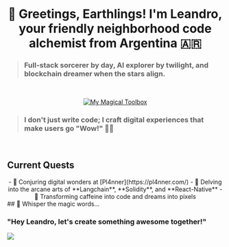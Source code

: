 <h1 align="center">🚀 Greetings, Earthlings! I'm Leandro, your friendly neighborhood code alchemist from Argentina 🇦🇷</h1>

<div>
  
  > <h3>Full-stack sorcerer by day, AI explorer by twilight, and blockchain dreamer when the stars align. </h3>

  <br>

  <div align="center">

  [![My Magical Toolbox](https://skillicons.dev/icons?i=js,html,css,ae,firebase,ai,mongodb,nextjs,nodejs,notion,ps,pr,prisma,pug,py,react,redux,sass,tailwind,ts,vite,astro&perline=11)](https://leanfiadone.vercel.app/)

  </div>

  > <h3>I don't just write code; I craft digital experiences that make users go "Wow!" 🎩✨</h3>
  <br>

  ## Current Quests
<div align="center">
  - 🌟 Conjuring digital wonders at [Pl4nner](https://pl4nner.com/)
  - 🧠 Delving into the arcane arts of **Langchain**, **Solidity**, and **React-Native**
  - 🎨 Transforming caffeine into code and dreams into pixels
</div>
  ## 💬 Whisper the magic words...
  
  ### "Hey Leandro, let's create something awesome together!"

</div>

<img src="https://raw.githubusercontent.com/Trilokia/Trilokia/379277808c61ef204768a61bbc5d25bc7798ccf1/bottom_header.svg" />
  

</div>





